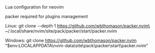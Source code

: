 Lua configuration for neovim

packer required for plugins management

Linux:
git clone --depth 1 https://github.com/wbthomason/packer.nvim\
~/.local/share/nvim/site/pack/packer/start/packer.nvim

Windows:
git clone https://github.com/wbthomason/packer.nvim "$env:LOCALAPPDATA\nvim-data\site\pack\packer\start\packer.nvim"
